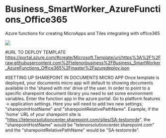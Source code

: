 # Business_SmartWorker_AzureFunctions_Office365
Azure functions for creating MicroApps and Tiles integrating with office365


<a href="https://azuredeploy.net/" target="_blank">
    <img src="http://azuredeploy.net/deploybutton.png"/>
</a>

#URL TO DEPLOY TEMPLATE
 https://portal.azure.com/#create/Microsoft.Template/uri/https%3A%2F%2Fraw.githubusercontent.com%2Ftelenorbusiness%2FBusiness_SmartWorker_AzureFunctions_Office365%2Fmaster%2Fazuredeploy.json

#SETTING UP SHAREPOINT IN DOCUMENTS MICRO APP
Once template is deployed, your documents micro app will default to showing documents available in the 'shared with me' drive of the user. In order to point to a specific sharepoint document library you need to set some environment variables. Enter the function app in the azure portal. Go to platform features -> application settings. Here you will need to add two new settings; "sharepointHostName" and "sharepointRelativePathName". Example, if the 'home' URL of your sharepoint site is "https://telenorsolutioncenter.sharepoint.com/sites/SA-testomrde", the "sharepointHostName" would be "telenorsolutioncenter.sharepoint.com" and the "sharepointRelativePathName" would be "SA-testomrde".
